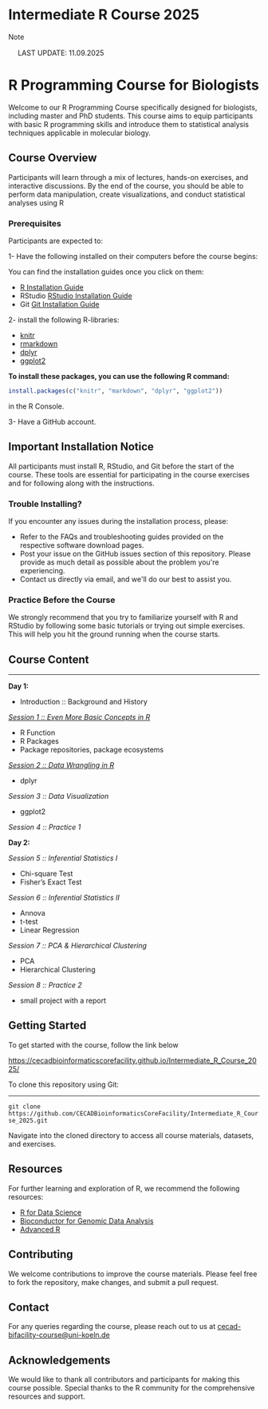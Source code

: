 # Intermediate R Course 2025

> [!NOTE]
>
> <img src="https://raw.githubusercontent.com/FortAwesome/Font-Awesome/6.x/svgs/solid/info.svg" width="15" height="15"> 
> LAST UPDATE: 11.09.2025

# R Programming Course for Biologists

Welcome to our R Programming Course specifically designed for biologists, including master and PhD students. This course aims to equip participants with basic R programming skills and introduce them to statistical analysis techniques applicable in molecular biology.

## Course Overview

Participants will learn through a mix of lectures, hands-on exercises, and interactive discussions. By the end of the course, you should be able to perform data manipulation, create visualizations, and conduct statistical analyses using R

### Prerequisites

Participants are expected to:

1- Have the following installed on their computers before the course begins:

You can find the installation guides once you click on them:


- [R Installation Guide](https://cran.r-project.org/)
- RStudio [RStudio Installation Guide](https://www.rstudio.com/products/rstudio/download/)
- Git [Git Installation Guide](https://git-scm.com/book/en/v2/Getting-Started-Installing-Git)

2- install the following R-libraries:
  - [knitr](https://cran.r-project.org/package=knitr)
  - [rmarkdown](https://cran.r-project.org/package=rmarkdown)
  - [dplyr](https://cran.r-project.org/package=dplyr)
  - [ggplot2](https://cran.r-project.org/package=ggplot2)

**To install these packages, you can use the following R command:**

```r
install.packages(c("knitr", "markdown", "dplyr", "ggplot2"))
```
in the R Console.

3- Have a GitHub account.

## Important Installation Notice

All participants must install R, RStudio, and Git before the start of the course. These tools are essential for participating in the course exercises and for following along with the instructions.

### Trouble Installing?

If you encounter any issues during the installation process, please:
- Refer to the FAQs and troubleshooting guides provided on the respective software download pages.
- Post your issue on the GitHub issues section of this repository. Please provide as much detail as possible about the problem you're experiencing.
- Contact us directly via email, and we'll do our best to assist you.

### Practice Before the Course

We strongly recommend that you try to familiarize yourself with R and RStudio by following some basic tutorials or trying out simple exercises. This will help you hit the ground running when the course starts.


## Course Content 
---------------

__Day 1:__

- Introduction :: Background and History 

[*Session 1 :: Even More Basic Concepts in R*](https://cecadbioinformaticscorefacility.github.io/Intermediate_R_Course_2025/IntermediateDay1_ModularR.html)
- R Function
- R Packages
- Package repositories, package ecosystems 

[*Session 2 :: Data Wrangling in R* ](https://cecadbioinformaticscorefacility.github.io/Intermediate_R_Course_2025/Session2-DataWrangling.html#/title-slide)
- dplyr
  
*Session 3 :: Data Visualization* 
- ggplot2

*Session 4 :: Practice 1*



__Day 2:__

*Session 5 :: Inferential Statistics I*
- Chi-square Test
- Fisher’s Exact Test

*Session 6 :: Inferential Statistics II*
- Annova
- t-test
- Linear Regression

*Session 7 :: PCA & Hierarchical Clustering*
- PCA
- Hierarchical Clustering

*Session 8 :: Practice 2*
- small project with a report

## Getting Started
To get started with the course, follow the link below

https://cecadbioinformaticscorefacility.github.io/Intermediate_R_Course_2025/


To clone this repository using Git:

****

`git clone https://github.com/CECADBioinformaticsCoreFacility/Intermediate_R_Course_2025.git`

Navigate into the cloned directory to access all course materials, datasets, and exercises.

## Resources

For further learning and exploration of R, we recommend the following resources:
- [R for Data Science](https://r4ds.had.co.nz/)
- [Bioconductor for Genomic Data Analysis](https://www.bioconductor.org/)
- [Advanced R](https://adv-r.hadley.nz/)

## Contributing

We welcome contributions to improve the course materials. Please feel free to fork the repository, make changes, and submit a pull request.

## Contact

For any queries regarding the course, please reach out to us at cecad-bifacility-course@uni-koeln.de

## Acknowledgements

We would like to thank all contributors and participants for making this course possible. Special thanks to the R community for the comprehensive resources and support.
